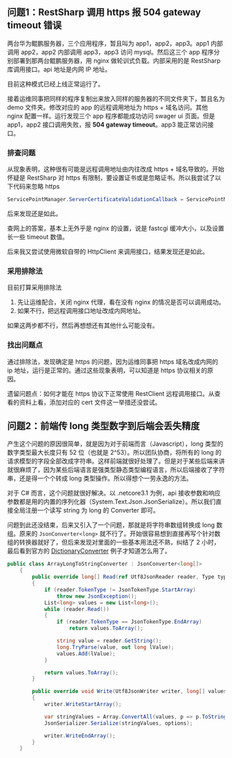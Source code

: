 ## 问题1：RestSharp 调用 https 报 504 gateway timeout 错误

两台华为鲲鹏服务器，三个应用程序，暂且叫为 app1，app2，app3。app1 内部调用 app2，app2 内部调用 app3，app3 访问 mysql。然后这三个 app 程序分别部署到那两台鲲鹏服务器，用 nginx 做轮训式负载。内部采用的是 RestSharp 库调用接口。api 地址是内网 IP 地址。

目前这种模式已经上线正常运行了。

接着运维同事把同样的程序复制出来放入同样的服务器的不同文件夹下，暂且名为 demo 文件夹。修改对应的 app 的远程调用地址为 https + 域名访问。其他 nginx 配置一样。运行发现三个 app 程序都能成功访问 swager ui 页面。但是 app1，app2 接口调用失败，报 **504 gateway timeout**。app3 能正常访问接口。

### 排查问题

从现象表明，这种很有可能是远程调用地址由内往改成 https + 域名导致的。开始怀疑是 RestSharp 对 https 有限制，要设置证书或是忽略证书。所以我尝试了以下代码来忽略 https

```c#
ServicePointManager.ServerCertificateValidationCallback = ServicePointManager.ServerCertificateValidationCallback = new RemoteCertificateValidationCallback( delegate { return true;} );
```

后来发现还是如此。

查网上的答案，基本上无外乎是 nginx 的设置，说是 fastcgi 缓冲大小，以及设置长一些 timeout 数值。

后来我又尝试使用微软自带的 HttpClient 来调用接口，结果发现还是如此。

### 采用排除法

目前打算采用排除法

1. 先让运维配合，关闭 nginx 代理，看在没有 nginx 的情况是否可以调用成功。
2. 如果不行，把远程调用接口地址改成内网地址。

如果这两步都不行，然后再想想还有其他什么可能没有。

### 找出问题点

通过排除法，发现确定是 https 的问题，因为运维同事把 https 域名改成内网的 ip 地址，运行是正常的。通过这些现象表明，可以知道是 https 协议相关的原因。

遗留问题点：如何才能在 https 协议下正常使用 RestClient 远程调用接口。从查看的资料上看，添加对应的 cert 文件这一举措还没尝试。

## 问题2：前端传 long 类型数字到后端会丢失精度

产生这个问题的原因很简单，就是因为对于前端而言（Javascript），long 类型的数字类型最大长度只有 52 位（也就是 2^53）。所以团队协商，将所有的 long 的请求模型的字段全部改成字符串。这样前端就很好处理了。但是对于某些后端来讲就很麻烦了，因为某些后端语言是强类型静态类型编程语言，所以后端接收了字符串，还是得一个个转成 long 类型操作。所以得想个一劳永逸的方法。

对于 C# 而言，这个问题就很好解决。以 .netcore3.1 为例，api 接收参数和响应参数都是用的内置的序列化器（System.Text.Json.JsonSerialize）。所以我们直接全局注册一个读写 string 为 long 的 Converter 即可。

问题到此还没结束，后来又引入了一个问题，那就是将字符串数组转换成 long 数组。原来的 `JsonConverter<long>` 就不行了。开始很容易想到直接再写个针对数组的转换器就好了，但后来发现对里面的一些基本用法还不熟，纠结了 2 小时，最后看到官方的 [DictionaryConverter](https://docs.microsoft.com/zh-cn/dotnet/standard/serialization/system-text-json-converters-how-to?view=netcore-3.0#support-dictionary-with-non-string-key) 例子才知道怎么用了。

```c#
public class ArrayLongToStringConverter : JsonConverter<long[]>
    {
        public override long[] Read(ref Utf8JsonReader reader, Type typeToConvert, JsonSerializerOptions options)
        {
            if (reader.TokenType != JsonTokenType.StartArray)
                throw new JsonException();
            List<long> values = new List<long>();
            while (reader.Read())
            {
                if (reader.TokenType == JsonTokenType.EndArray)
                    return values.ToArray();

                string value = reader.GetString();
                long.TryParse(value, out long lValue);
                values.Add(lValue);
            }

            return values.ToArray();
        }

        public override void Write(Utf8JsonWriter writer, long[] values, JsonSerializerOptions options)
        {
            writer.WriteStartArray();

            var stringValues = Array.ConvertAll(values, p => p.ToString());
            JsonSerializer.Serialize(stringValues, options);

            writer.WriteEndArray();
        }
    }
```

